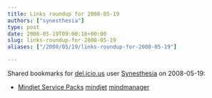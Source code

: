 ```yaml
---
title: Links roundup for 2008-05-19
authors: ["synesthesia"]
type: post
date: 2008-05-19T09:00:18+00:00
slug: links-roundup-for-2008-05-19 
aliases: ["/2008/05/19/links-roundup-for-2008-05-19"]

---
```

Shared bookmarks for [del.icio.us][1] user [Synesthesia][2] on 2008-05-19:

  * [Mindjet Service Packs][3] 
    [mindjet][4] [mindmanager][5] </li> </ul>

 [1]: https://del.icio.us/
 [2]: https://del.icio.us/synesthesia
 [3]: https://www.mindjet.com/us/support/service_packs/index.php?s=2
 [4]: https://del.icio.us/synesthesia/mindjet
 [5]: https://del.icio.us/synesthesia/mindmanager